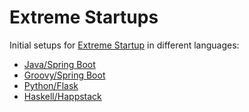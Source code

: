 # Extreme Startups
Initial setups for [Extreme Startup](https://github.com/rchatley/extreme_startup) in different languages:

* [Java/Spring Boot](./java)
* [Groovy/Spring Boot](./groovy)
* [Python/Flask](./python)
* [Haskell/Happstack](./haskell)